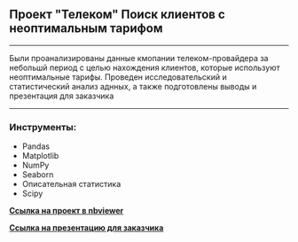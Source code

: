 ## Проект "Телеком" Поиск клиентов с неоптимальным тарифом
_________________
Были проанализированы данные кмопании телеком-провайдера за небольшй период с целью нахождения клиентов, которые используют неоптимальные тарифы. Проведен исследовательский и статистический анализ аднных, а также подготовлены выводы и презентация для заказчика
____________________
### Инструменты:
- Pandas
- Matplotlib
- NumPy
- Seaborn
- Описательная статистика
- Scipy

[**Ссылка на проект в nbviewer**](https://nbviewer.org/github/RudkovYaroslav/graduation_project/blob/main/graduation_project.ipynb)

[**Ссылка на презентацию для заказчика**](https://docs.google.com/presentation/d/1tNuDdQ7TnXAk--S6Ejf0Tn4_S-dnKQPkevbEYquem38/edit#slide=id.p)

